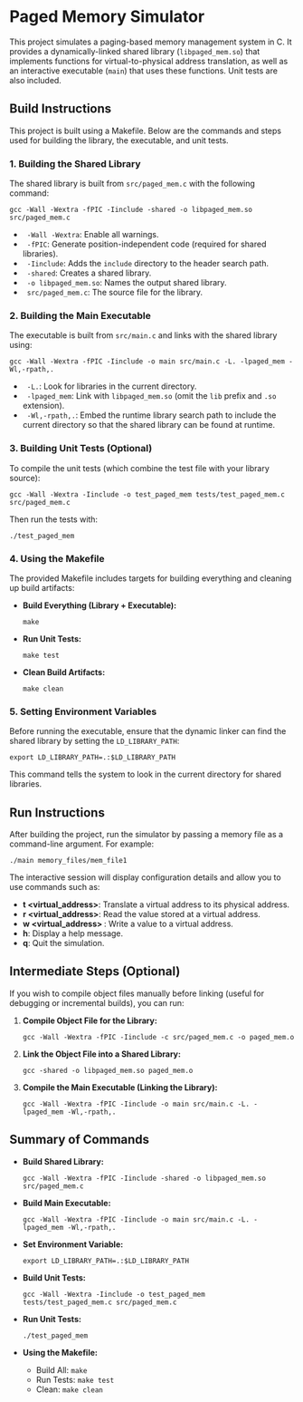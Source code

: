 # Paged Memory Simulator

This project simulates a paging-based memory management system in C. It provides a dynamically-linked shared library (`libpaged_mem.so`) that implements functions for virtual-to-physical address translation, as well as an interactive executable (`main`) that uses these functions. Unit tests are also included.

## Build Instructions

This project is built using a Makefile. Below are the commands and steps used for building the library, the executable, and unit tests.

### 1. Building the Shared Library

The shared library is built from `src/paged_mem.c` with the following command:

`gcc -Wall -Wextra -fPIC -Iinclude -shared -o libpaged_mem.so src/paged_mem.c`

- ` -Wall -Wextra`: Enable all warnings.
- ` -fPIC`: Generate position-independent code (required for shared libraries).
- ` -Iinclude`: Adds the `include` directory to the header search path.
- ` -shared`: Creates a shared library.
- ` -o libpaged_mem.so`: Names the output shared library.
- ` src/paged_mem.c`: The source file for the library.

### 2. Building the Main Executable

The executable is built from `src/main.c` and links with the shared library using:

`gcc -Wall -Wextra -fPIC -Iinclude -o main src/main.c -L. -lpaged_mem -Wl,-rpath,.`

- ` -L.`: Look for libraries in the current directory.
- ` -lpaged_mem`: Link with `libpaged_mem.so` (omit the `lib` prefix and `.so` extension).
- ` -Wl,-rpath,.`: Embed the runtime library search path to include the current directory so that the shared library can be found at runtime.

### 3. Building Unit Tests (Optional)

To compile the unit tests (which combine the test file with your library source):

`gcc -Wall -Wextra -Iinclude -o test_paged_mem tests/test_paged_mem.c src/paged_mem.c`

Then run the tests with:

`./test_paged_mem`

### 4. Using the Makefile

The provided Makefile includes targets for building everything and cleaning up build artifacts:

- **Build Everything (Library + Executable):**
  
  `make`

- **Run Unit Tests:**

  `make test`

- **Clean Build Artifacts:**

  `make clean`

### 5. Setting Environment Variables

Before running the executable, ensure that the dynamic linker can find the shared library by setting the `LD_LIBRARY_PATH`:

`export LD_LIBRARY_PATH=.:$LD_LIBRARY_PATH`

This command tells the system to look in the current directory for shared libraries.

## Run Instructions

After building the project, run the simulator by passing a memory file as a command-line argument. For example:

`./main memory_files/mem_file1`

The interactive session will display configuration details and allow you to use commands such as:

- **t <virtual_address>**: Translate a virtual address to its physical address.
- **r <virtual_address>**: Read the value stored at a virtual address.
- **w <virtual_address> <value>**: Write a value to a virtual address.
- **h**: Display a help message.
- **q**: Quit the simulation.

## Intermediate Steps (Optional)

If you wish to compile object files manually before linking (useful for debugging or incremental builds), you can run:

1. **Compile Object File for the Library:**

   `gcc -Wall -Wextra -fPIC -Iinclude -c src/paged_mem.c -o paged_mem.o`

2. **Link the Object File into a Shared Library:**

   `gcc -shared -o libpaged_mem.so paged_mem.o`

3. **Compile the Main Executable (Linking the Library):**

   `gcc -Wall -Wextra -fPIC -Iinclude -o main src/main.c -L. -lpaged_mem -Wl,-rpath,.`

## Summary of Commands

- **Build Shared Library:**
  
  `gcc -Wall -Wextra -fPIC -Iinclude -shared -o libpaged_mem.so src/paged_mem.c`

- **Build Main Executable:**
  
  `gcc -Wall -Wextra -fPIC -Iinclude -o main src/main.c -L. -lpaged_mem -Wl,-rpath,.`

- **Set Environment Variable:**
  
  `export LD_LIBRARY_PATH=.:$LD_LIBRARY_PATH`

- **Build Unit Tests:**
  
  `gcc -Wall -Wextra -Iinclude -o test_paged_mem tests/test_paged_mem.c src/paged_mem.c`

- **Run Unit Tests:**
  
  `./test_paged_mem`

- **Using the Makefile:**
  - Build All: `make`
  - Run Tests: `make test`
  - Clean: `make clean`

